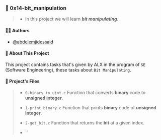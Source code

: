 
### 💬️ 0x14-bit_manipulation

> - In this project we will learn ___bit manipulating___.


#### 👨‍💼️ Authors

- [@abdelemjidessaid](https://www.github.com/abdelemjidessaid)


#### 🚀 About This Project

This project contains tasks that's given by ALX in the program of `SE` (Software Engineering), these tasks about `Bit Manipulating`.
#### 📂️ Project's Files

> - `0-binary_to_uint.c` Function that converts __binary__ code to __unsigned integer__.
>
> - `1-print_binary.c` Function that prints __binary__ code of __unsigned integer__.
>
> - `2-get_bit.c` Function that returns the __bit__ at a given index.
>
> - ``
